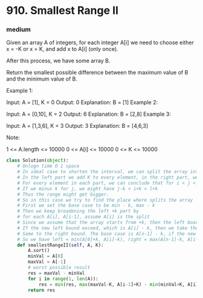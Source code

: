 # 910. Smallest Range II
### medium
Given an array A of integers, for each integer A[i] we need to choose either x = -K or x = K, and add x to A[i] (only once).

After this process, we have some array B.

Return the smallest possible difference between the maximum value of B and the minimum value of B.

 

Example 1:

Input: A = [1], K = 0
Output: 0
Explanation: B = [1]
Example 2:

Input: A = [0,10], K = 2
Output: 6
Explanation: B = [2,8]
Example 3:

Input: A = [1,3,6], K = 3
Output: 3
Explanation: B = [4,6,3]
 

Note:

1 <= A.length <= 10000
0 <= A[i] <= 10000
0 <= K <= 10000


```python
class Solution(object):
    # Onlogn time O 1 space
    # In ideal case to shorten the interval, we can split the array into 2 parts, 
    # In the left part we add K to every element, in the right part, we minus K to every element
    # For every element in each part, we can conclude that for i < j < l, we have i+k < j+k < l+k
    # If we minus k for j, we might have j-k < i+k < l+k
    # Thus the range might get bigger.
    # So in this case we try to find the place where splits the array
    # First we set the base case to be min - k, max - k
    # Then we keep broadening the left +k part by
    # for each A[i], A[i-1], assume A[i] is the split
    # Since we assume that the array starts from +k, then the left board should be A[0] + k
    # If the new left bound exceed, which is A[i] - k, then we take the new boundery as left bound
    # Same to the right bound. The base case is A[n-1] - k, if the new bound exceed, then we take the new boundery.
    # So we have left = min(A[0]+k, A[i]-k), right = max(A[n-1]-k, A[i-1]+k)
    def smallestRangeII(self, A, K):
        A.sort()
        minVal = A[0]
        maxVal = A[-1]
        # worst possible result
        res = maxVal - minVal
        for i in range(1, len(A)):
            res = min(res, max(maxVal-K, A[i-1]+K) - min(minVal+K, A[i]-K))
        return res
```